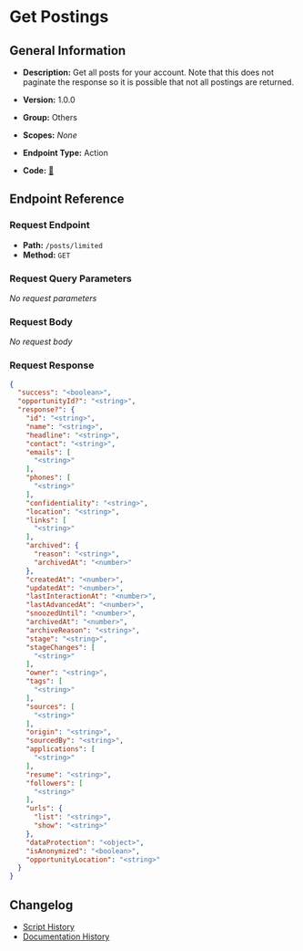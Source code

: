 # Get Postings

## General Information

- **Description:** Get all posts for your account. Note that this does
not paginate the response so it is possible that not all postings 
are returned.

- **Version:** 1.0.0
- **Group:** Others
- **Scopes:** _None_
- **Endpoint Type:** Action
- **Code:** [🔗](https://github.com/NangoHQ/integration-templates/tree/main/integrations/lever-sandbox/actions/get-postings.ts)


## Endpoint Reference

### Request Endpoint

- **Path:** `/posts/limited`
- **Method:** `GET`

### Request Query Parameters

_No request parameters_

### Request Body

_No request body_

### Request Response

```json
{
  "success": "<boolean>",
  "opportunityId?": "<string>",
  "response?": {
    "id": "<string>",
    "name": "<string>",
    "headline": "<string>",
    "contact": "<string>",
    "emails": [
      "<string>"
    ],
    "phones": [
      "<string>"
    ],
    "confidentiality": "<string>",
    "location": "<string>",
    "links": [
      "<string>"
    ],
    "archived": {
      "reason": "<string>",
      "archivedAt": "<number>"
    },
    "createdAt": "<number>",
    "updatedAt": "<number>",
    "lastInteractionAt": "<number>",
    "lastAdvancedAt": "<number>",
    "snoozedUntil": "<number>",
    "archivedAt": "<number>",
    "archiveReason": "<string>",
    "stage": "<string>",
    "stageChanges": [
      "<string>"
    ],
    "owner": "<string>",
    "tags": [
      "<string>"
    ],
    "sources": [
      "<string>"
    ],
    "origin": "<string>",
    "sourcedBy": "<string>",
    "applications": [
      "<string>"
    ],
    "resume": "<string>",
    "followers": [
      "<string>"
    ],
    "urls": {
      "list": "<string>",
      "show": "<string>"
    },
    "dataProtection": "<object>",
    "isAnonymized": "<boolean>",
    "opportunityLocation": "<string>"
  }
}
```

## Changelog

- [Script History](https://github.com/NangoHQ/integration-templates/commits/main/integrations/lever-sandbox/actions/get-postings.ts)
- [Documentation History](https://github.com/NangoHQ/integration-templates/commits/main/integrations/lever-sandbox/actions/get-postings.md)

<!-- END  GENERATED CONTENT -->

